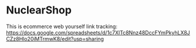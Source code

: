 # NuclearShop
This is ecommerce web yourself
link tracking: https://docs.google.com/spreadsheets/d/1c7XlTc8Nnz48DccFYmPkyhLX8JCZz8Hlo20iMTrmwK8/edit?usp=sharing
